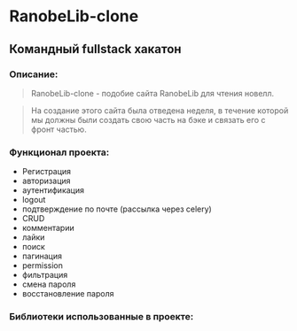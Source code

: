 # RanobeLib-clone
## Командный fullstack хакатон
### Описание:
> RanobeLib-clone - подобие сайта RanobeLib для чтения новелл. 

> На создание этого сайта была отведена неделя, в течение которой мы должны были создать свою часть на бэке и связать его с фронт частью.

### Функционал проекта:
* Регистрация
* авторизация
* аутентификация
* logout 
* подтверждение по почте (рассылка через celery)
* CRUD 
* комментарии                
* лайки
* поиск                        
* пагинация                                          
* permission
* фильтрация
* смена пароля
* восстановление пароля 
### Библиотеки использованные в проекте: 



